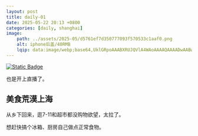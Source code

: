 ```yaml
---
layout: post
title: daily-01
date: 2025-05-22 20:13 +0800
categories: [daily, shanghai]
image: 
    path: ../assets/2025-05/d5761ef7d350777093f570533c1aaf0.png
    alt: iphone后盖/40RMB
    lqip: data:image/webp;base64,UklGRpoAAABXRUJQVlA4WAoAAAAQAAAADwAABwAAQUxQSDIAAAARL0AmbZurmr57yyIiqE8oiG0bejIYEQTgqiDA9vqnsUSI6H+oAERp2HZ65qP/VIAWAFZQOCBCAAAA8AEAnQEqEAAIAAVAfCWkAALp8sF8rgRgAP7o9FDvMCkMde9PK7euH5M1m6VWoDXf2FkP3BqV0ZYbO6NA/VFIAAAA
---
```


[![Static Badge](https://img.shields.io/badge/livestreaming-youtube-55acee?logo=youtube&logoColor=%23FF0000)](https://www.youtube.com/@nsgih)

也是开上直播了。

## 美食荒漠上海

从乡下回来，逛7-11和超市都没购物欲望，太拉了。

想赶快搞个冰箱、厨房自己做点正常食物。
